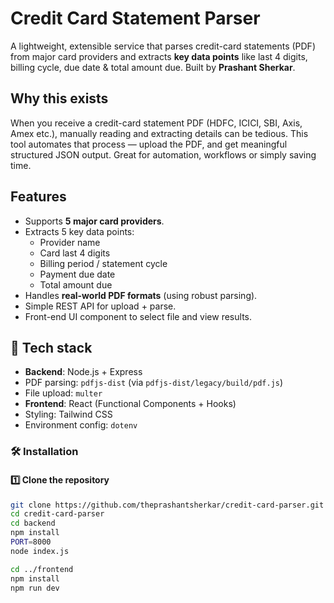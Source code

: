 # Credit Card Statement Parser

A lightweight, extensible service that parses credit-card statements (PDF) from major card providers and extracts **key data points** like last 4 digits, billing cycle, due date & total amount due.
Built by **Prashant Sherkar**.

## Why this exists  
When you receive a credit-card statement PDF (HDFC, ICICI, SBI, Axis, Amex etc.), manually reading and extracting details can be tedious. This tool automates that process — upload the PDF, and get meaningful structured JSON output. Great for automation, workflows or simply saving time.

## Features  
- Supports **5 major card providers**.  
- Extracts 5 key data points:  
  - Provider name  
  - Card last 4 digits  
  - Billing period / statement cycle  
  - Payment due date  
  - Total amount due  
- Handles **real-world PDF formats** (using robust parsing).  
- Simple REST API for upload + parse.  
- Front-end UI component to select file and view results.

## 🧱 Tech stack  
- **Backend**: Node.js + Express  
- PDF parsing: `pdfjs-dist` (via `pdfjs-dist/legacy/build/pdf.js`)  
- File upload: `multer`  
- **Frontend**: React (Functional Components + Hooks)  
- Styling: Tailwind CSS  
- Environment config: `dotenv`

### 🛠️ Installation  

#### 1️⃣ Clone the repository  
```bash
git clone https://github.com/theprashantsherkar/credit-card-parser.git
cd credit-card-parser
cd backend
npm install
PORT=8000
node index.js

cd ../frontend
npm install
npm run dev